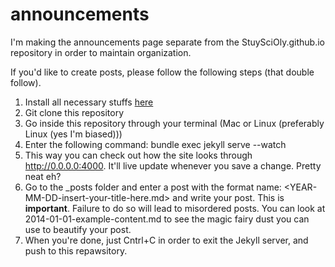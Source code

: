 announcements
=============

I'm making the announcements page separate from the StuySciOly.github.io repository in order to maintain organization.

If you'd like to create posts, please follow the following steps (that double follow).

1. Install all necessary stuffs [here](https://help.github.com/articles/using-jekyll-with-pages)
2. Git clone this repository
3. Go inside this repository through your terminal (Mac or Linux (preferably Linux (yes I'm biased)))
4. Enter the following command: bundle exec jekyll serve --watch
5. This way you can check out how the site looks through http://0.0.0.0:4000. It'll live update whenever you save a change. Pretty neat eh?
6. Go to the _posts folder and enter a post with the format name: <YEAR-MM-DD-insert-your-title-here.md> and write your post. This is **important**. Failure to do so will lead to misordered posts. You can look at 2014-01-01-example-content.md to see the magic fairy dust you can use to beautify your post.
7. When you're done, just Cntrl+C in order to exit the Jekyll server, and push to this repawsitory.